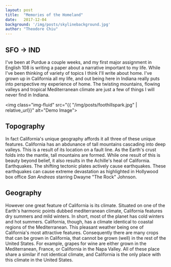 ```yaml
---
layout: post
title:  "Memories of the Homeland"
date:   2017-12-04 
background: '/img/posts/skylinebackground.jpg'
author: "Theodore Chiu"
---
```


## SFO → IND
I've been at Purdue a couple weeks, and my first major assignment in English 108 is writing a paper about a narrative important to my life. While I've been thinking of variety of topics I think I'll write about home. I've grown up in California all my life, and out being here in Indiana really puts into perspective my experience of home. The twisting mountains, flowing valleys and tropical Mediterranean climate are just a few of things I will never find in Indiana. 


<img class="img-fluid" src="{{ "/img/posts/foothillspark.jpg" | relative_url}}" alt="Demo Image">

## Topography
In fact California's unique geography affords it all three of these unique features. California has an abdunance of tall mountains cascading into deep valleys. This is a result of its location on a fault line. As the Earth's crust folds into the mantle, tall mountains are formed. While one result of this is beauty beyond belief, it also results in the Achille's heal of California. Earthquakes. The shifting tectonic plates actively cause earthquakes. These earthquakes can cause extreme devastation as highlighted in Hollywood box office *San Andreas* starring Dwayne "The Rock" Johnson. 

## Geography 
However one great feature of California is its climate. Situated on one of the Earth's harmonic points dubbed mediterranean climate, California features dry summers and mild winters. In short, most of the planet has cold winters and hot summers. California, though, has a climate identical to coastal regions of the Mediterranean. This pleasant weather being one of California's most attractive features. Consequently there are many crops that can be grown in California, that cannot be grown (well) in the rest of the United States. For example, grapes for wine are either grown in the Mediterranean, France, or California in the Napa Valley. All of these place share a similar if not identical climate, and California is the only place with this climate in the United States. 